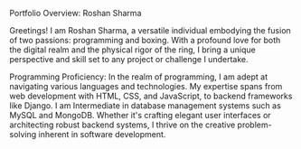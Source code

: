 Portfolio Overview: Roshan Sharma

Greetings! I am Roshan Sharma, a versatile individual embodying the fusion of two passions: programming and boxing. With a profound love for both the digital realm and the physical rigor of the ring, I bring a unique perspective and skill set to any project or challenge I undertake.

Programming Proficiency:
In the realm of programming, I am adept at navigating various languages and technologies. My expertise spans from web development with HTML, CSS, and JavaScript, to backend frameworks like Django. I am Intermediate in database management systems such as MySQL and MongoDB. Whether it's crafting elegant user interfaces or architecting robust backend systems, I thrive on the creative problem-solving inherent in software development.
